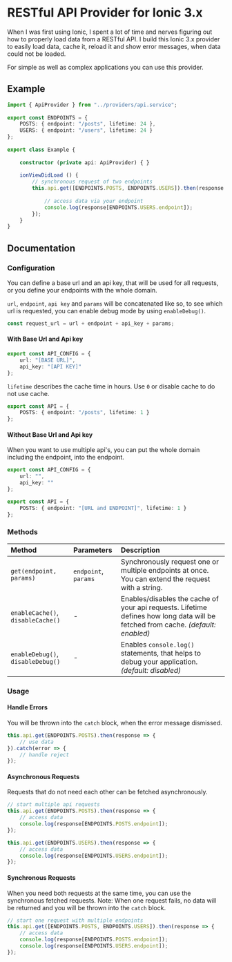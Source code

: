 # RESTful API Provider for Ionic 3.x

When I was first using Ionic, I spent a lot of time and nerves figuring out how to properly load data from a RESTful API. I build this Ionic 3.x provider to easily load data, cache it, reload it and show error messages, when data could not be loaded.

For simple as well as complex applications you can use this provider.

## Example

```typescript
import { ApiProvider } from "../providers/api.service";
    
export const ENDPOINTS = {
    POSTS: { endpoint: "/posts", lifetime: 24 },
    USERS: { endpoint: "/users", lifetime: 24 }
};
    
export class Example {
    
    constructor (private api: ApiProvider) { }
    
    ionViewDidLoad () {
        // synchronous request of two endpoints
        this.api.get([ENDPOINTS.POSTS, ENDPOINTS.USERS]).then(response => {
            
            // access data via your endpoint
            console.log(response[ENDPOINTS.USERS.endpoint]);
        });
    }
}
```

## Documentation

### Configuration
You can define a base url and an api key, that will be used for all requests, or you define your endpoints with the whole domain.

`url`, `endpoint`, `api key` and `params` will be concatenated like so, to see which url is requested, you can enable debug mode by using `enableDebug()`.
````typescript
const request_url = url + endpoint + api_key + params;
````

#### With Base Url and Api key

```typescript
export const API_CONFIG = {
    url: "[BASE URL]",
    api_key: "[API KEY]"
};
```

`lifetime` describes the cache time in hours. Use `0` or disable cache to do not use cache.

```typescript
export const API = {
    POSTS: { endpoint: "/posts", lifetime: 1 }
};
```

#### Without Base Url and Api key
When you want to use multiple api's, you can put the whole domain including the endpoint, into the endpoint.

```typescript
export const API_CONFIG = {
    url: "",
    api_key: ""
};
```

```typescript
export const API = {
    POSTS: { endpoint: "[URL and ENDPOINT]", lifetime: 1 }
};
```

### Methods

| Method | Parameters | Description |
| :--- | :--- | :--- |
| `get(endpoint, params)` | `endpoint`, `params` | Synchronously request one or multiple endpoints at once. You can extend the request with a string. |
| `enableCache()`, `disableCache()` | - | Enables/disables the cache of your api requests. Lifetime defines how long data will be fetched from cache. _(default: enabled)_ |
| `enableDebug()`, `disableDebug()` | - | Enables `console.log()` statements, that helps to debug your application. _(default: disabled)_ |

### Usage

#### Handle Errors
You will be thrown into the `catch` block, when the error message dismissed.

```typescript
this.api.get(ENDPOINTS.POSTS).then(response => {
    // use data
}).catch(error => {
    // handle reject
});
```

#### Asynchronous Requests
Requests that do not need each other can be fetched asynchronously.

```typescript
// start multiple api requests
this.api.get(ENDPOINTS.POSTS).then(response => {
    // access data
    console.log(response[ENDPOINTS.POSTS.endpoint]);
});

this.api.get(ENDPOINTS.USERS).then(response => {
    // access data
    console.log(response[ENDPOINTS.USERS.endpoint]);
});
```

#### Synchronous Requests
When you need both requests at the same time, you can use the synchronous fetched requests. Note: When one request fails, no data will be returned and you will be thrown into the `catch` block.

```typescript
// start one request with multiple endpoints
this.api.get([ENDPOINTS.POSTS, ENDPOINTS.USERS]).then(response => {
    // access data
    console.log(response[ENDPOINTS.POSTS.endpoint]);
    console.log(response[ENDPOINTS.USERS.endpoint]);
});
```